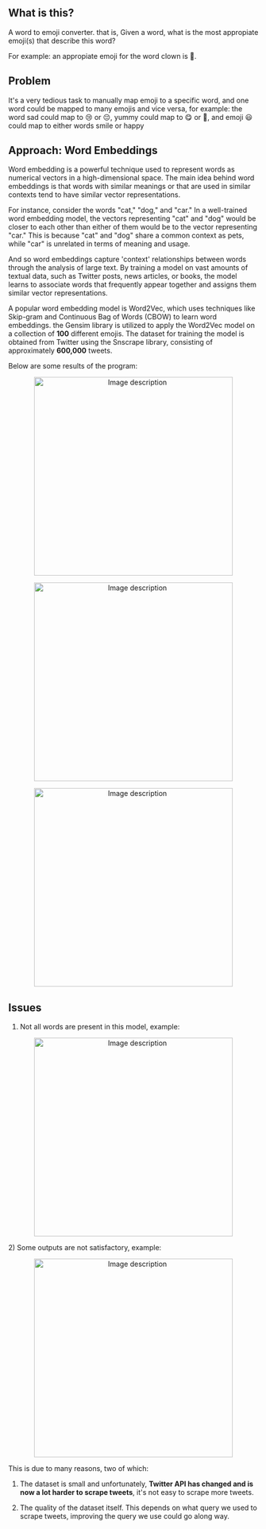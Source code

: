 ## What is this?
A word to emoji converter. that is, Given a word, what is the most appropiate emoji(s) that describe this word?

For example: an appropiate emoji for the word clown is 🤡.

## Problem
It's a very tedious task to manually map emoji to a specific word, and one word could be mapped to many emojis and vice versa, for example: the word sad could map to 😢 or 😔, yummy could map to 😋 or 🤤, and emoji 😃 could map to either words smile or happy

## Approach: Word Embeddings

Word embedding is a powerful technique used to represent words as numerical vectors in a high-dimensional space. The main idea behind word embeddings is that words with similar meanings or that are used in similar contexts tend to have similar vector representations.

For instance, consider the words "cat," "dog," and "car." In a well-trained word embedding model, the vectors representing "cat" and "dog" would be closer to each other than either of them would be to the vector representing "car." This is because "cat" and "dog" share a common context as pets, while "car" is unrelated in terms of meaning and usage.

And so word embeddings capture 'context' relationships between words through the analysis of large text. By training a model on vast amounts of textual data, such as Twitter posts, news articles, or books, the model learns to associate words that frequently appear together and assigns them similar vector representations.

A popular word embedding model is Word2Vec, which uses techniques like Skip-gram and Continuous Bag of Words (CBOW) to learn word embeddings. the Gensim library is utilized to apply the Word2Vec model on a collection of **100** different emojis. The dataset for training the model is obtained from Twitter using the Snscrape library, consisting of approximately **600,000** tweets.

Below are some results of the program:
<p align="center">
  <img src="https://github.com/HNOONa-0/WTOE/assets/59091536/12e8a068-006f-412c-9f38-91104a308551" width="400" alt="Image description">
</p>
<p align="center">
  <img src="https://github.com/HNOONa-0/WTOE/assets/59091536/213b32b0-a55a-4ce8-b1ac-1ad1ebb2dd0e" width="400" alt="Image description">
</p>
<p align="center">
  <img src="https://github.com/HNOONa-0/WTOE/assets/59091536/c7308094-2b01-4a13-a6a6-f71f6e8380ec" width="400" alt="Image description">
</p>

## Issues
1) Not all words are present in this model, example:
<p align="center">
  <img src="https://github.com/HNOONa-0/WTOE/assets/59091536/1ed3998c-d1c4-404a-824c-6ad41c6fab05" width="400" alt="Image description">
</p>
2) Some outputs are not satisfactory, example:

<p align="center">
  <img src="https://github.com/HNOONa-0/WTOE/assets/59091536/432f6a64-ef60-4275-996f-723a3e7bb584" width="400" alt="Image description">
</p>

This is due to many reasons, two of which:
1) The dataset is small and unfortunately, ****Twitter API has changed and is now a lot harder to scrape tweets****, it's not easy to scrape more tweets.

2) The quality of the dataset itself. This depends on what query we used to scrape tweets, improving the query we use could go along way.
